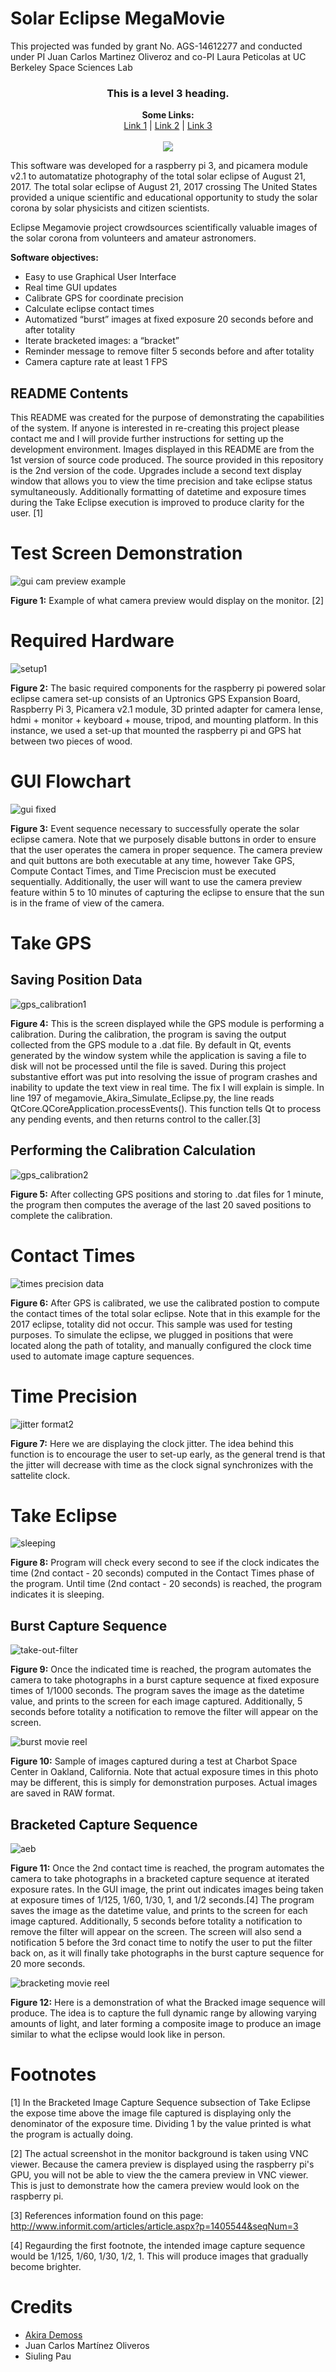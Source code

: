 # Solar Eclipse MegaMovie
This projected was funded by grant No. AGS-14612277 and conducted under PI 
Juan Carlos Martinez Oliveroz and co-PI Laura Peticolas
at UC Berkeley Space Sciences Lab

<h3 style="text-align: center;" markdown="1">This is a level 3 heading.</h3>

<p align="center">
  <b>Some Links:</b><br>
  <a href="#">Link 1</a> |
  <a href="#">Link 2</a> |
  <a href="#">Link 3</a>
  <br><br>
  <img src="http://s.4cdn.org/image/title/105.gif">
</p>


This software was developed for a raspberry pi 3, and picamera module v2.1 
to automatatize photography of the total solar eclipse of August 21, 2017.
The total solar eclipse 
of August 21, 2017 crossing 
The United States provided a unique scientific and educational 
opportunity to study the solar 
corona by solar physicists and 
citizen scientists.

Eclipse Megamovie project crowdsources scientifically valuable images 
of the solar corona from volunteers and amateur astronomers.

**Software objectives:**  
* Easy to use Graphical User Interface
* Real time GUI updates
* Calibrate GPS for coordinate precision
* Calculate eclipse contact times  
* Automatized “burst” images at fixed exposure 20 seconds before and after totality
* Iterate bracketed images: a “bracket” 
* Reminder message to remove filter 5 seconds before and after totality 
* Camera capture rate at least 1 FPS

## README Contents
This README was created for the purpose of demonstrating the capabilities of the system.  If anyone is interested in re-creating this project please contact me and I will provide further instructions for setting up the development environment.  Images displayed in this README are from the 1st version of source code produced.  The source provided in this repository is the 2nd version of the code.  Upgrades include a second text display window that allows you to view the time precision and take eclipse status symultaneously.  Additionally formatting of datetime and exposure times during the Take Eclipse execution is improved to produce clarity for the user. [1] 

# Test Screen Demonstration

![gui cam preview example](https://user-images.githubusercontent.com/8731829/37075741-d854f49e-2198-11e8-944d-91428cc92fed.png)

**Figure 1:**  Example of what camera preview would display on the monitor. [2]
 
# Required Hardware 
![setup1](https://user-images.githubusercontent.com/8731829/37075790-1dd0c070-2199-11e8-943d-86da87dd7944.png)

**Figure 2:** The basic required components for the raspberry pi powered solar eclipse camera set-up consists of an Uptronics GPS Expansion Board, Raspberry Pi 3, Picamera v2.1 module, 3D printed adapter for camera lense, hdmi + monitor + keyboard + mouse, tripod, and mounting platform.  In this instance, we used a set-up that mounted the raspberry pi and GPS hat between two pieces of wood.


# GUI Flowchart

![gui fixed](https://user-images.githubusercontent.com/8731829/37075358-191913b8-2197-11e8-9bd4-fb16ce68e972.png)

**Figure 3:** Event sequence necessary to successfully operate the solar eclipse camera.  Note that we purposely disable buttons in order to ensure that the user operates the camera in proper sequence.  The camera preview and quit buttons are both executable at any time, however Take GPS, Compute Contact Times, and Time Preciscion must be executed sequentially.  Additionally, the user will want to use the camera preview feature within 5 to 10 minutes of capturing the eclipse to ensure that the sun is in the frame of view of the camera. 


# Take GPS 

## Saving Position Data

![gps_calibration1](https://user-images.githubusercontent.com/8731829/37075128-e4ed8b38-2195-11e8-96dc-8ac75d14aa69.JPG)

**Figure 4:** This is the screen displayed while the GPS module is performing a calibration.  During the calibration, the program is saving the output collected from the GPS module to a .dat file.  By default in Qt, events generated by the window system while the application is saving a file to disk will not be processed until the file is saved.  During this project substantive effort was put into resolving the issue of program crashes and inability to update the text view in real time.  The fix I will explain is simple.  In line 197 of megamovie_Akira_Simulate_Eclipse.py, the line reads QtCore.QCoreApplication.processEvents(). This function tells Qt to process any pending events, and then returns control to the caller.[3]

## Performing the Calibration Calculation
![gps_calibration2](https://user-images.githubusercontent.com/8731829/37075215-625be93e-2196-11e8-9b6a-83c22b7b86ad.JPG)

**Figure 5:** After collecting GPS positions and storing to .dat files for 1 minute, the program then computes the average of the last 20 saved positions to complete the calibration.  


# Contact Times

![times precision data](https://user-images.githubusercontent.com/8731829/37077481-cf12c020-21a0-11e8-9a83-197f9d1699d0.JPG)

**Figure 6:**  After GPS is calibrated, we use the calibrated postion to compute the contact times of the total solar eclipse.  Note that in this example for the 2017 eclipse, totality did not occur.  This sample was used for testing purposes.  To simulate the eclipse, we plugged in positions that were located along the path of totality, and manually configured the clock time used to automate image capture sequences.


# Time Precision

![jitter format2](https://user-images.githubusercontent.com/8731829/37075221-6ab57f00-2196-11e8-8a54-be2d6ba191fd.JPG)

**Figure 7:**  Here we are displaying the clock jitter.  The idea behind this function is to encourage the user to set-up early, as the general trend is that the jitter will decrease with time as the clock signal synchronizes with the sattelite clock.


# Take Eclipse

![sleeping](https://user-images.githubusercontent.com/8731829/37075272-a948524c-2196-11e8-9ee1-b6b89bd03309.JPG)

**Figure 8:**  Program will check every second to see if the clock indicates the time (2nd contact - 20 seconds) computed in the Contact Times phase of the program.  Until time (2nd contact - 20 seconds) is reached, the program indicates it is sleeping.

## Burst Capture Sequence

![take-out-filter](https://user-images.githubusercontent.com/8731829/37075310-e4f65a50-2196-11e8-81f2-34fe3f09744e.jpg)

**Figure 9:**  Once the indicated time is reached, the program automates the camera to take photographs in a burst capture sequence at fixed exposure times of 1/1000 seconds.  The program saves the image as the datetime value, and prints to the screen for each image captured.  Additionally, 5 seconds before totality a notification to remove the filter will appear on the screen.

![burst movie reel](https://user-images.githubusercontent.com/8731829/37075425-5de2974e-2197-11e8-8cc4-d9dabd74d475.png)

**Figure 10:**  Sample of images captured during a test at Charbot Space Center in Oakland, California.  Note that actual exposure times in this photo may be different, this is simply for demonstration purposes.  Actual images are saved in RAW format.

## Bracketed Capture Sequence

![aeb](https://user-images.githubusercontent.com/8731829/37075338-02ffb406-2197-11e8-9e3b-e85340b110a7.JPG)

**Figure 11:**  Once the 2nd contact time is reached, the program automates the camera to take photographs in a bracketed capture sequence at iterated exposure rates.  In the GUI image, the print out indicates images being taken at exposure times of 1/125, 1/60, 1/30, 1, and 1/2 seconds.[4]  The program saves the image as the datetime value, and prints to the screen for each image captured.  Additionally, 5 seconds before totality a notification to remove the filter will appear on the screen.  The screen will also send a notification 5 before the 3rd conact time to notify the user to put the filter back on, as it will finally take photographs in the burst capture sequence for 20 more seconds.

![bracketing movie reel](https://user-images.githubusercontent.com/8731829/37075440-68ff1df0-2197-11e8-9987-70d1f52f7e7e.png)

**Figure 12:**  Here is a demonstration of what the Bracked image sequence will produce.  The idea is to capture the full dynamic range by allowing varying amounts of light, and later forming a composite image to produce an image similar to what the eclipse would look like in person.



# Footnotes

[1] In the Bracketed Image Capture Sequence subsection of Take Eclipse the expose time above the image file captured is displaying only the denominator of the exposure time.  Dividing 1 by the value printed is what the program is actually doing. 

[2] The actual screenshot in the monitor background is taken using VNC viewer.  Because the camera preview is displayed using the raspberry pi's GPU, you will not be able to view the the camera preview in VNC viewer.  This is just to demonstrate how the camera preview would look on the raspberry pi.

[3] References information found on this page: http://www.informit.com/articles/article.aspx?p=1405544&seqNum=3

[4] Regaurding the first footnote, the intended image capture sequence would be 1/125, 1/60, 1/30, 1/2, 1.  This will produce images that gradually become brighter.


# Credits 

- [Akira Demoss](https://github.com/akirademoss)
- Juan Carlos Martínez Oliveros
- Siuling Pau






